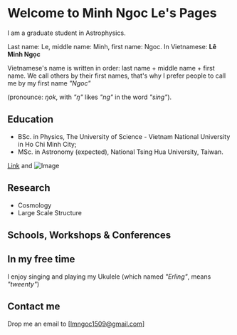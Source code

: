 # Welcome to Minh Ngoc Le's Pages

I am a graduate student in Astrophysics. 

Last name: Le, middle name: Minh, first name: Ngoc. 
In Vietnamese: **Lê Minh Ngọc**

Vietnamese's name is written in order: last name + middle name + first name.  We call others by their first names, that's why I prefer people to call me by my first name  _"Ngoc"_ 

(pronounce: _ŋok_, with _"ŋ"_ likes _"ng"_ in the word _"sing"_).

## Education

- BSc. in Physics, The University of Science - Vietnam National University in Ho Chi Minh City;
- MSc. in Astronomy (expected), National Tsing Hua University, Taiwan. 

[Link](url) and ![Image](src)


## Research

- Cosmology
- Large Scale Structure

## Schools, Workshops & Conferences


## In my free time

I enjoy singing and playing my Ukulele (which named _"Erling"_, means _"tweenty"_)


## Contact me

Drop me an email to [lmngoc1509@gmail.com]
